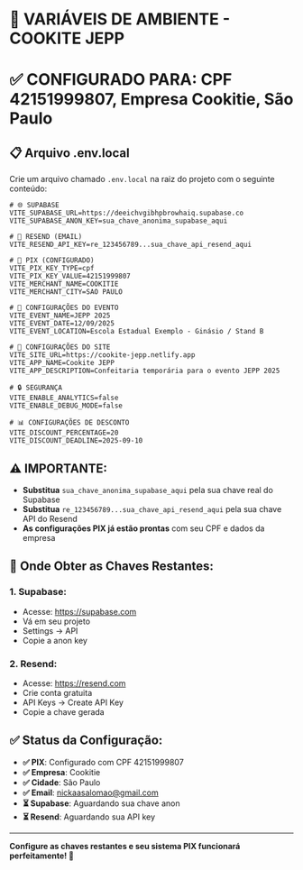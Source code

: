 # 🔐 VARIÁVEIS DE AMBIENTE - COOKITE JEPP
# ✅ CONFIGURADO PARA: CPF 42151999807, Empresa Cookitie, São Paulo

## 📋 **Arquivo .env.local**

Crie um arquivo chamado `.env.local` na raiz do projeto com o seguinte conteúdo:

```env
# 🌐 SUPABASE
VITE_SUPABASE_URL=https://deeichvgibhpbrowhaiq.supabase.co
VITE_SUPABASE_ANON_KEY=sua_chave_anonima_supabase_aqui

# 📧 RESEND (EMAIL)
VITE_RESEND_API_KEY=re_123456789...sua_chave_api_resend_aqui

# 🔑 PIX (CONFIGURADO)
VITE_PIX_KEY_TYPE=cpf
VITE_PIX_KEY_VALUE=42151999807
VITE_MERCHANT_NAME=COOKITIE
VITE_MERCHANT_CITY=SAO PAULO

# 🎯 CONFIGURAÇÕES DO EVENTO
VITE_EVENT_NAME=JEPP 2025
VITE_EVENT_DATE=12/09/2025
VITE_EVENT_LOCATION=Escola Estadual Exemplo - Ginásio / Stand B

# 📱 CONFIGURAÇÕES DO SITE
VITE_SITE_URL=https://cookite-jepp.netlify.app
VITE_APP_NAME=Cookite JEPP
VITE_APP_DESCRIPTION=Confeitaria temporária para o evento JEPP 2025

# 🔒 SEGURANÇA
VITE_ENABLE_ANALYTICS=false
VITE_ENABLE_DEBUG_MODE=false

# 📊 CONFIGURAÇÕES DE DESCONTO
VITE_DISCOUNT_PERCENTAGE=20
VITE_DISCOUNT_DEADLINE=2025-09-10
```

## ⚠️ **IMPORTANTE:**

- **Substitua** `sua_chave_anonima_supabase_aqui` pela sua chave real do Supabase
- **Substitua** `re_123456789...sua_chave_api_resend_aqui` pela sua chave API do Resend
- **As configurações PIX já estão prontas** com seu CPF e dados da empresa

## 🔑 **Onde Obter as Chaves Restantes:**

### **1. Supabase:**
- Acesse: https://supabase.com
- Vá em seu projeto
- Settings → API
- Copie a anon key

### **2. Resend:**
- Acesse: https://resend.com
- Crie conta gratuita
- API Keys → Create API Key
- Copie a chave gerada

## ✅ **Status da Configuração:**

- **✅ PIX**: Configurado com CPF 42151999807
- **✅ Empresa**: Cookitie
- **✅ Cidade**: São Paulo
- **✅ Email**: nickaasalomao@gmail.com
- **⏳ Supabase**: Aguardando sua chave anon
- **⏳ Resend**: Aguardando sua API key

---

**Configure as chaves restantes e seu sistema PIX funcionará perfeitamente! 🚀**

